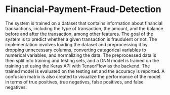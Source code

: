 # Financial-Payment-Fraud-Detection
The system is trained on a dataset that contains information about financial transactions, including the type of transaction, the amount, and the balance before and after the transaction, among other features. The goal of the system is to predict whether a given transaction is fraudulent or not.
The implementation involves loading the dataset and preprocessing it by dropping unnecessary columns, converting categorical variables to numerical variables, and normalizing the data. The preprocessed data is then split into training and testing sets, and a DNN model is trained on the training set using the Keras API with TensorFlow as the backend.
The trained model is evaluated on the testing set and the accuracy is reported. A confusion matrix is also created to visualize the performance of the model in terms of true positives, true negatives, false positives, and false negatives.
